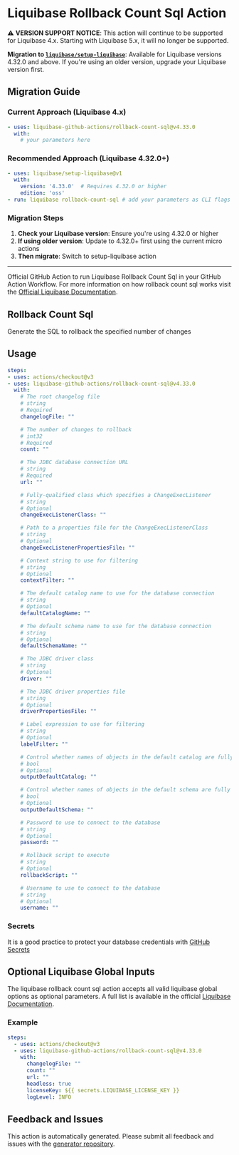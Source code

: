 # Liquibase Rollback Count Sql Action

⚠️ **VERSION SUPPORT NOTICE**: This action will continue to be supported for Liquibase 4.x. Starting with Liquibase 5.x, it will no longer be supported. 

**Migration to [`liquibase/setup-liquibase`](https://github.com/liquibase/setup-liquibase)**: Available for Liquibase versions 4.32.0 and above. If you're using an older version, upgrade your Liquibase version first.

## Migration Guide

### Current Approach (Liquibase 4.x)
```yaml
- uses: liquibase-github-actions/rollback-count-sql@v4.33.0
  with:
    # your parameters here
```

### Recommended Approach (Liquibase 4.32.0+)
```yaml
- uses: liquibase/setup-liquibase@v1
  with:
    version: '4.33.0'  # Requires 4.32.0 or higher
    edition: 'oss'
- run: liquibase rollback-count-sql # add your parameters as CLI flags
```

### Migration Steps
1. **Check your Liquibase version**: Ensure you're using 4.32.0 or higher
2. **If using older version**: Update to 4.32.0+ first using the current micro actions
3. **Then migrate**: Switch to setup-liquibase action

---

Official GitHub Action to run Liquibase Rollback Count Sql in your GitHub Action Workflow. For more information on how rollback count sql works visit the [Official Liquibase Documentation](https://docs.liquibase.com/commands/home.html).
## Rollback Count Sql
Generate the SQL to rollback the specified number of changes
## Usage
```yaml
steps:
- uses: actions/checkout@v3
- uses: liquibase-github-actions/rollback-count-sql@v4.33.0
  with:
    # The root changelog file
    # string
    # Required
    changelogFile: ""

    # The number of changes to rollback
    # int32
    # Required
    count: ""

    # The JDBC database connection URL
    # string
    # Required
    url: ""

    # Fully-qualified class which specifies a ChangeExecListener
    # string
    # Optional
    changeExecListenerClass: ""

    # Path to a properties file for the ChangeExecListenerClass
    # string
    # Optional
    changeExecListenerPropertiesFile: ""

    # Context string to use for filtering
    # string
    # Optional
    contextFilter: ""

    # The default catalog name to use for the database connection
    # string
    # Optional
    defaultCatalogName: ""

    # The default schema name to use for the database connection
    # string
    # Optional
    defaultSchemaName: ""

    # The JDBC driver class
    # string
    # Optional
    driver: ""

    # The JDBC driver properties file
    # string
    # Optional
    driverPropertiesFile: ""

    # Label expression to use for filtering
    # string
    # Optional
    labelFilter: ""

    # Control whether names of objects in the default catalog are fully qualified or not. If true they are. If false, only objects outside the default catalog are fully qualified
    # bool
    # Optional
    outputDefaultCatalog: ""

    # Control whether names of objects in the default schema are fully qualified or not. If true they are. If false, only objects outside the default schema are fully qualified
    # bool
    # Optional
    outputDefaultSchema: ""

    # Password to use to connect to the database
    # string
    # Optional
    password: ""

    # Rollback script to execute
    # string
    # Optional
    rollbackScript: ""

    # Username to use to connect to the database
    # string
    # Optional
    username: ""

```

### Secrets
It is a good practice to protect your database credentials with [GitHub Secrets](https://docs.github.com/en/actions/security-guides/encrypted-secrets)

## Optional Liquibase Global Inputs
The liquibase rollback count sql action accepts all valid liquibase global options as optional parameters. A full list is available in the official [Liquibase Documentation](https://docs.liquibase.com/parameters/command-parameters.html).

### Example
```yaml
steps:
  - uses: actions/checkout@v3
  - uses: liquibase-github-actions/rollback-count-sql@v4.33.0
    with:
      changelogFile: ""
      count: ""
      url: ""
      headless: true
      licenseKey: ${{ secrets.LIQUIBASE_LICENSE_KEY }}
      logLevel: INFO
```

## Feedback and Issues
This action is automatically generated. Please submit all feedback and issues with the [generator repository](https://github.com/liquibase/github-action-generator/issues).
